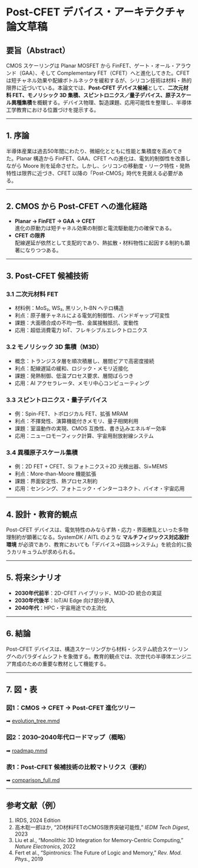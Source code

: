 # Post-CFET デバイス・アーキテクチャ 論文草稿

## 要旨（Abstract）
CMOS スケーリングは Planar MOSFET から FinFET、ゲート・オール・アラウンド（GAA）、そして Complementary FET（CFET）へと進化してきた。CFET は短チャネル効果や配線ボトルネックを緩和するが、シリコン技術は材料・熱的限界に近づいている。本論文では、**Post-CFET デバイス候補**として、**二次元材料 FET、モノリシック 3D 集積、スピントロニクス／量子デバイス、原子スケール異種集積**を概観する。デバイス物理、製造課題、応用可能性を整理し、半導体工学教育における位置づけを提示する。

---

## 1. 序論
半導体産業は過去50年間にわたり、微細化とともに性能と集積度を高めてきた。Planar 構造から FinFET、GAA、CFET への進化は、電気的制御性を改善しながら Moore 則を延命させた。しかし、シリコンの移動度・リーク特性・発熱特性は限界に近づき、CFET 以降の「Post-CMOS」時代を見据える必要がある。

---

## 2. CMOS から Post-CFET への進化経路
- **Planar → FinFET → GAA → CFET**  
  進化の原動力は短チャネル効果の制御と電流駆動能力の確保である。  
- **CFET の限界**  
  配線遅延が依然として支配的であり、熱拡散・材料物性に起因する制約も顕著になりつつある。

---

## 3. Post-CFET 候補技術

### 3.1 二次元材料 FET
- 材料例：MoS₂, WS₂, 黒リン, h-BN ヘテロ構造  
- 利点：原子層チャネルによる電気的制御性、バンドギャップ可変性  
- 課題：大面積合成の不均一性、金属接触抵抗、変動性  
- 応用：超低消費電力 IoT、フレキシブルエレクトロニクス  

### 3.2 モノリシック 3D 集積（M3D）
- 概念：トランジスタ層を順次積層し、層間ビアで高密度接続  
- 利点：配線遅延の緩和、ロジック・メモリ近接化  
- 課題：発熱制御、低温プロセス要求、層間ばらつき  
- 応用：AI アクセラレータ、メモリ中心コンピューティング  

### 3.3 スピントロニクス・量子デバイス
- 例：Spin-FET、トポロジカル FET、拡張 MRAM  
- 利点：不揮発性、演算機能付きメモリ、量子相関利用  
- 課題：室温動作の実現、CMOS 互換性、書き込みエネルギー効率  
- 応用：ニューロモーフィック計算、宇宙用耐放射線システム  

### 3.4 異種原子スケール集積
- 例：2D FET + CFET、Si フォトニクス＋2D 光検出器、Si+MEMS  
- 利点：More-than-Moore 機能拡張  
- 課題：界面安定性、熱プロセス制約  
- 応用：センシング、フォトニック・インターコネクト、バイオ・宇宙応用  

---

## 4. 設計・教育的観点
Post-CFET デバイスは、電気特性のみならず熱・応力・界面散乱といった多物理制約が顕著になる。SystemDK / AITL のような **マルチフィジックス対応設計環境** が必須であり、教育においても「デバイス→回路→システム」を統合的に扱うカリキュラムが求められる。

---

## 5. 将来シナリオ
- **2030年代前半**：2D-CFET ハイブリッド、M3D-2D 統合の実証  
- **2030年代後半**：IoT/AI Edge 向け部分導入  
- **2040年代**：HPC・宇宙用途での主流化  

---

## 6. 結論
Post-CFET デバイスは、構造スケーリングから材料・システム統合スケーリングへのパラダイムシフトを象徴する。教育的観点では、次世代の半導体エンジニア育成のための重要な教材として機能する。

---

## 7. 図・表

### 図1：CMOS → CFET → Post-CFET 進化ツリー
➡ [evolution_tree.mmd](./figures/evolution_tree.mmd)

### 図2：2030–2040年代ロードマップ（概略）
➡ [roadmap.mmd](./figures/roadmap.mmd)

### 表1：Post-CFET 候補技術の比較マトリクス（要約）
➡ [comparison_full.md](./figures/comparison_full.md)

---

## 参考文献（例）
1. IRDS, 2024 Edition  
2. 高木聡一郎ほか, “2D材料FETのCMOS限界突破可能性,” *IEDM Tech Digest*, 2023  
3. Liu et al., “Monolithic 3D Integration for Memory-Centric Computing,” *Nature Electronics*, 2022  
4. Fert et al., “Spintronics: The Future of Logic and Memory,” *Rev. Mod. Phys.*, 2019  
